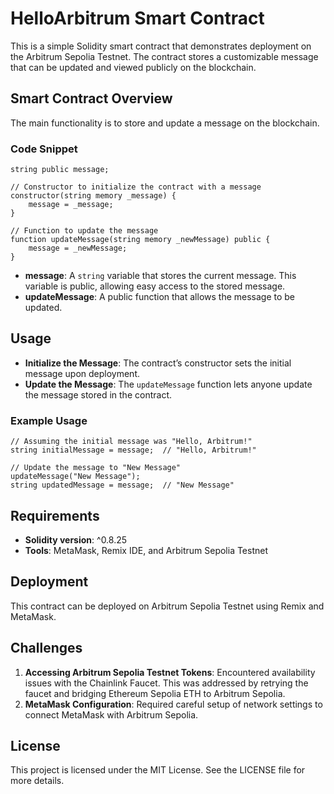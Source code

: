  # HelloArbitrum Smart Contract

This is a simple Solidity smart contract that demonstrates deployment on the Arbitrum Sepolia Testnet. The contract stores a customizable message that can be updated and viewed publicly on the blockchain.

## Smart Contract Overview
The main functionality is to store and update a message on the blockchain.

### Code Snippet
```solidity
string public message;

// Constructor to initialize the contract with a message
constructor(string memory _message) {
    message = _message;
}

// Function to update the message
function updateMessage(string memory _newMessage) public {
    message = _newMessage;
}
```
- **message**: A `string` variable that stores the current message. This variable is public, allowing easy access to the stored message.
- **updateMessage**: A public function that allows the message to be updated.

## Usage
- **Initialize the Message**: The contract’s constructor sets the initial message upon deployment.
- **Update the Message**: The `updateMessage` function lets anyone update the message stored in the contract.

### Example Usage
```solidity
// Assuming the initial message was "Hello, Arbitrum!"
string initialMessage = message;  // "Hello, Arbitrum!"

// Update the message to "New Message"
updateMessage("New Message");
string updatedMessage = message;  // "New Message"
```

## Requirements
- **Solidity version**: ^0.8.25
- **Tools**: MetaMask, Remix IDE, and Arbitrum Sepolia Testnet

## Deployment
This contract can be deployed on Arbitrum Sepolia Testnet using Remix and MetaMask.

## Challenges
1. **Accessing Arbitrum Sepolia Testnet Tokens**: Encountered availability issues with the Chainlink Faucet. This was addressed by retrying the faucet and bridging Ethereum Sepolia ETH to Arbitrum Sepolia.
2. **MetaMask Configuration**: Required careful setup of network settings to connect MetaMask with Arbitrum Sepolia.

## License
This project is licensed under the MIT License. See the LICENSE file for more details.

